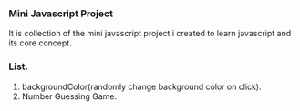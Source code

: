 ### Mini Javascript Project

It is collection of the mini javascript project i created to learn javascript and its core concept.

### List.

1. backgroundColor(randomly change background color on click).
2. Number Guessing Game.
